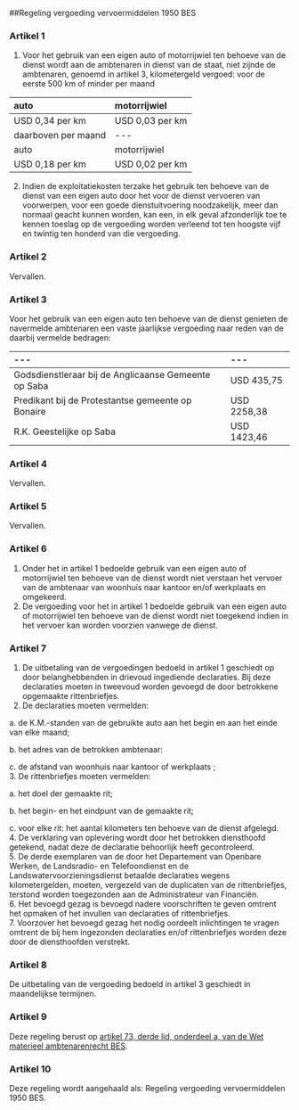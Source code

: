 <meta http-equiv='Content-Type' content='text/html; charset=utf-8' />

##Regeling vergoeding vervoermiddelen 1950 BES

### Artikel  1  

1.  Voor het gebruik van een eigen auto of motorrijwiel ten behoeve van de dienst wordt aan de ambtenaren in dienst van de staat, niet zijnde de ambtenaren, genoemd in artikel 3, kilometergeld vergoed: voor de eerste 500 km of minder per maand  

| auto  | motorrijwiel  |
|:---|:---|
| USD 0,34 per km  | USD 0,03 per km  |
| daarboven per maand  | --- |
| auto  | motorrijwiel  |
| USD 0,18 per km  | USD 0,02 per km  |

2.  Indien de exploitatiekosten terzake het gebruik ten behoeve van de dienst van een eigen auto door het voor de dienst vervoeren van voorwerpen, voor een goede dienstuitvoering noodzakelijk, meer dan normaal geacht kunnen worden, kan een, in elk geval afzonderlijk toe te kennen toeslag op de vergoeding worden verleend tot ten hoogste vijf en twintig ten honderd van die vergoeding.   

### Artikel  2  

Vervallen.  

### Artikel  3  

Voor het gebruik van een eigen auto ten behoeve van de dienst genieten de navermelde ambtenaren een vaste jaarlijkse vergoeding naar reden van de daarbij vermelde bedragen:  

| --- | --- |
|:---|:---|
| Godsdienstleraar bij de Anglicaanse Gemeente op Saba  | USD 435,75  |
| Predikant bij de Protestantse gemeente op Bonaire  | USD 2258,38  |
| R.K. Geestelijke op Saba  | USD 1423,46  |

### Artikel  4  

Vervallen.  

### Artikel  5  

Vervallen.  

### Artikel  6  

1.  Onder het in artikel 1 bedoelde gebruik van een eigen auto of motorrijwiel ten behoeve van de dienst wordt niet verstaan het vervoer van de ambtenaar van woonhuis naar kantoor en/of werkplaats en omgekeerd.   
2.  De vergoeding voor het in artikel 1 bedoelde gebruik van een eigen auto of motorrijwiel ten behoeve van de dienst wordt niet toegekend indien in het vervoer kan worden voorzien vanwege de dienst.   

### Artikel  7  

1.  De uitbetaling van de vergoedingen bedoeld in artikel 1 geschiedt op door belanghebbenden in drievoud ingediende declaraties. Bij deze declaraties moeten in tweevoud worden gevoegd de door betrokkene opgemaakte rittenbriefjes.   
2.  De declaraties moeten vermelden: 

a. de K.M.-standen van de gebruikte auto aan het begin en aan het einde van elke maand;  

b. het adres van de betrokken ambtenaar:  

c. de afstand van woonhuis naar kantoor of werkplaats ;     
3.  De rittenbriefjes moeten vermelden: 

a. het doel der gemaakte rit;  

b. het begin- en het eindpunt van de gemaakte rit;  

c. voor elke rit: het aantal kilometers ten behoeve van de dienst afgelegd.     
4.  De verklaring van oplevering wordt door het betrokken diensthoofd getekend, nadat deze de declaratie behoorlijk heeft gecontroleerd.   
5.  De derde exemplaren van de door het Departement van Openbare Werken, de Landsradio- en Telefoondienst en de Landswatervoorzieningsdienst betaalde declaraties wegens kilometergelden, moeten, vergezeld van de duplicaten van de rittenbriefjes, terstond worden toegezonden aan de Administrateur van Financiën.   
6.  Het bevoegd gezag is bevoegd nadere voorschriften te geven omtrent het opmaken of het invullen van declaraties of rittenbriefjes.   
7.  Voorzover het bevoegd gezag het nodig oordeelt inlichtingen te vragen omtrent de bij hem ingezonden declaraties en/of rittenbriefjes worden deze door de diensthoofden verstrekt.   

### Artikel  8  

De uitbetaling van de vergoeding bedoeld in artikel 3 geschiedt in maandelijkse termijnen.  

### Artikel  9  

Deze regeling berust op [artikel 73, derde lid, onderdeel a, van de Wet materieel ambtenarenrecht BES](../../../../../../../wet-BES/ambtenarenwet/bes/BWBR0028215/README.md).  

### Artikel  10  

Deze regeling wordt aangehaald als: Regeling vergoeding vervoermiddelen 1950 BES.  
